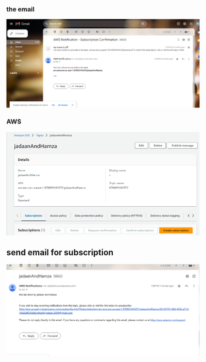 ### the email
![](./20.png)

### AWS
![](./20001.png)
## send email for  subscription 
![](./20sd0.png)